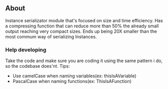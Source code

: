 ## About
Instance serializator module that's focused on size and time efficiency.
Has a compressing function that can reduce more than 50% the already small output reaching very compact sizes.
Ends up being 20X smaller than the most commum way of serializing Instances.

### Help developing
Take the code and make sure you are coding it using the same pattern i do, so the codebase does'nt.
Tips:
* Use camelCase when naming variables(ex: thisIsAVariable)
* PascalCase when naming functions(ex: ThisIsAFunction)
